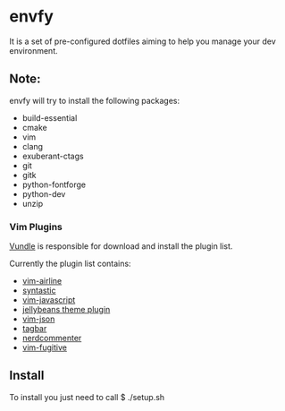 # envfy
It is a set of pre-configured dotfiles aiming to help you manage your dev environment.

## Note:
envfy will try to install the following packages:
* build-essential
* cmake
* vim
* clang
* exuberant-ctags
* git
* gitk
* python-fontforge
* python-dev
* unzip

### Vim Plugins
[Vundle](https://github.com/gmarik/Vundle.vim) is responsible for download and install the plugin list.

Currently the plugin list contains:
* [vim-airline](https://github.com/bling/vim-airline)
* [syntastic](https://github.com/scrooloose/syntastic)
* [vim-javascript](https://github.com/pangloss/vim-javascript)
* [jellybeans theme plugin](https://github.com/nanotech/jellybeans.vim)
* [vim-json](https://github.com/elzr/vim-json)
* [tagbar](https://github.com/majutsushi/tagbar)
* [nerdcommenter](https://github.com/scrooloose/nerdcommenter)
* [vim-fugitive](https://github.com/tpope/vim-fugitive)

## Install
To install you just need to call
$ ./setup.sh
